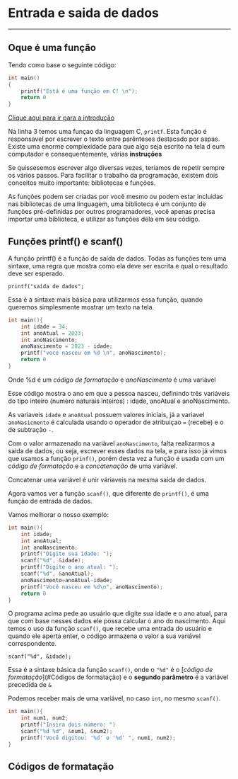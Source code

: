 # Entrada e saida de dados

***

## Oque é uma função

Tendo como base o seguinte código:

```C
int main()
{
    printf("Está é uma função em C! \n");
    return 0
}
```
[Clique aqui para ir para a introdução](#introdução)

Na linha 3 temos uma funçao da linguagem C, `printf`. Esta função é responsavel por escrever o texto entre parênteses destacado por aspas. Existe uma enorme complexidade para que algo seja escrito na tela d eum computador e consequentemente, várias **instruções**

Se quissesemos escrever algo diversas vezes, teriamos de repetir sempre os vários passos. Para facilitar o trabalho da programação, existem dois conceitos muito importante: bibliotecas e funções.

As funções podem ser criadas por você mesmo ou podem estar incluidas nas bibliotecas de uma linguagem, uma biblioteca é um conjunto de funções pré-definidas por outros programadores, você apenas precisa importar uma biblioteca, e utilizar as funções dela em seu código.

## Funções printf() e scanf()

A função printf() é a função de saída de dados. Todas as funções tem uma sintaxe, uma regra que mostra como ela deve ser escrita e qual o resultado deve ser esperado. 

`printf("saída de dados";`

Essa é a sintaxe mais básica para utilizarmos essa função, quando queremos simplesmente mostrar um texto na tela.

```C 
int main(){
    int idade = 34;
    int anoAtual = 2023;
    int anoNascimento;
    anoNascimento = 2023 - idade;
    printf("voce nasceu em %d \n", anoNascimento);
    return 0
}
```
Onde %d é um *código de formatação* e *anoNascimento* é uma variável

Esse código mostra o ano em que a pessoa nasceu, definindo três variáveis do tipo inteiro (numero naturais inteiros) : idade, anoAtual e anoNascimento.

As variaveis `idade` e `anoAtual` possuem valores iniciais, já a variavel `anoNasicmento` é calculada usando o operador de atribuiçao `=` (recebe) e o de subtração `-`.

Com o valor armazenado na variável `anoNascimento`, falta realizarmos a saida de dados, ou seja, escrever esses dados na tela, e para isso já vimos que usamos a função `prinf()`, porém desta vez a função é usada com um *código de formatação* e a *concatenação* de uma variável.

Concatenar uma variável é unir váriaveis na mesma saída de dados.

Agora vamos ver a função `scanf()`, que diferente de `printf()`, é uma função de entrada de dados.

Vamos melhorar o nosso exemplo:

```C
int main(){
    int idade;
    int anoAtual;
    int anoNascimento;
    printf("Digite sua idade: ");
    scanf("%d", &idade);
    printf("Digite o ano atual: ");
    scanf("%d", &anoAtual);
    anoNascimento=anoAtual-idade;
    printf("Você nasceu em %d\n", anoNascimento);
    return 0
}
```

O programa acima pede ao usuário que digite sua idade e o ano atual, para que com base nesses dados ele possa calcular o ano do nascimento.
Aqui temos o uso da função `scanf()`, que recebe uma entrada do usuário e quando ele aperta enter, o código armazena o valor a sua variável correspondente.

`scanf("%d", &idade);`

Essa é a sintaxe básica da função `scanf()`, onde o `"%d"` é o [*código de formatação*](#Códigos de formatação) e o **segundo parâmetro** é a variável precedida de `&`

Podemos receber mais de uma variável, no caso `int`, no mesmo `scanf()`.
```C
int main(){
    int num1, num2;
    printf("Insira dois número: ")
    scanf("%d %d", &num1, &num2);
    printf("Você digitou: '%d' e '%d' ", num1, num2);
}
```

## Códigos de formatação

